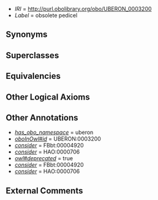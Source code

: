  * *IRI* = http://purl.obolibrary.org/obo/UBERON_0003200
 * *Label* = obsolete pedicel

## Synonyms


## Superclasses


## Equivalencies


## Other Logical Axioms


## Other Annotations

 * *[has_obo_namespace](../../ce/oboInOwl#hasOBONamespace.md)* = uberon
 * *[oboInOwl#id](../../id/oboInOwl#id.md)* = UBERON:0003200
 * *[consider](../../er/oboInOwl#consider.md)* = FBbt:00004920
 * *[consider](../../er/oboInOwl#consider.md)* = HAO:0000706
 * *[owl#deprecated](../../ed/owl#deprecated.md)* = true
 * *[consider](../../er/oboInOwl#consider.md)* = FBbt:00004920
 * *[consider](../../er/oboInOwl#consider.md)* = HAO:0000706

## External Comments


